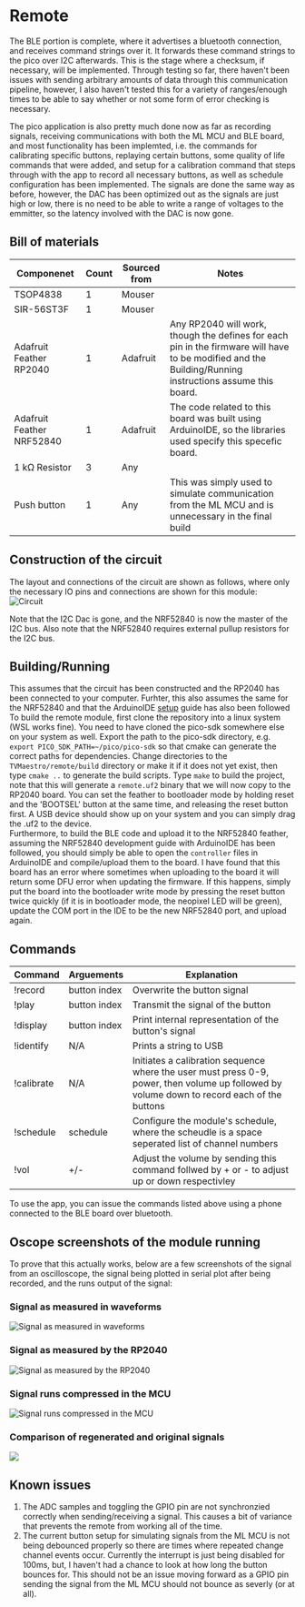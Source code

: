 # Remote
The BLE portion is complete, where it advertises a bluetooth connection, and receives command strings over it. It forwards these command strings to the pico over I2C afterwards. This is the stage where a checksum, if necessary, will be implemented. Through testing so far, there haven't been issues with sending arbitrary amounts of data through this communication pipeline, however, I also haven't tested this for a variety of ranges/enough times to be able to say whether or not some form of error checking is necessary.

The pico application is also pretty much done now as far as recording signals, receiving communications with both the ML MCU and BLE board, and most functionality has been implemted, i.e. the commands for calibrating specific buttons, replaying certain buttons, some quality of life commands that were added, and setup for a calibration command that steps through with the app to record all necessary buttons, as well as schedule configuration has been implemented. The signals are done the same way as before, however, the DAC has been optimized out as the signals are just high or low, there is no need to be able to write a range of voltages to the emmitter, so the latency involved with the DAC is now gone.

## Bill of materials
| Componenet              	| Count 	| Sourced from 	| Notes                                                                                           	|
|-------------------------	|-------	|--------------	|-------------------------------------------------------------------------------------------------	|
| TSOP4838                	| 1     	| Mouser       	|                                                                                                 	|
| SIR-56ST3F              	| 1     	| Mouser       	|                                                                                                 	|
| Adafruit Feather RP2040 	| 1     	| Adafruit     	| Any RP2040 will work, though the defines for each pin in the firmware will have to be modified and the Building/Running instructions assume this board. 	|
| Adafruit Feather NRF52840 |1      | Adafruit | The code related to this board was built using ArduinoIDE, so the libraries used specify this specefic board. |   	|
| 1 $\mathsf{k\Omega}$ Resistor     	| 3     	| Any          	|    |            
| Push button | 1    | Any | This was simply used to simulate communication from the ML MCU and is unnecessary in the final build |

## Construction of the circuit
The layout and connections of the circuit are shown as follows, where only the necessary IO pins and connections are shown for this module: \
![Circuit](screenshots/circuit.JPG)

Note that the I2C Dac is gone, and the NRF52840 is now the master of the I2C bus. Also note that the NRF52840 requires external pullup resistors for the I2C bus.

## Building/Running
This assumes that the circuit has been constructed and the RP2040 has been connected to your computer.  Furhter, this also assumes the same for the NRF52840 and that the ArduinoIDE [setup](https://learn.adafruit.com/introducing-the-adafruit-nrf52840-feather/arduino-bsp-setup) guide has also been followed\
To build the remote module, first clone the repository into a linux system (WSL works fine). You need to have cloned the pico-sdk somewhere else on your system as well. Export the path to the pico-sdk directory, e.g. `export PICO_SDK_PATH=~/pico/pico-sdk` so that cmake can generate the correct paths for dependencies. Change directories to the `TVMaestro/remote/build` directory or make it if it does not yet exist, then type `cmake ..` to generate the build scripts. Type `make` to build the project, note that this will generate a `remote.uf2` binary that we will now copy to the RP2040 board. You can set the feather to bootloader mode by holding reset and the 'BOOTSEL' button at the same time, and releasing the reset button first. A USB device should show up on your system and you can simply drag the .uf2 to the device. \
Furthermore, to build the BLE code and upload it to the NRF52840 feather, assuming the NRF52840 development guide with ArduinoIDE has been followed, you should simply be able to open the `controller` files in ArduinoIDE and compile/upload them to the board. I have found that this board has an error where sometimes when uploading to the board it will return some DFU error when updating the firmware. If this happens, simply put the board into the bootloader write mode by pressing the reset button twice quickly (if it is in bootloader mode, the neopixel LED will be green), update the COM port in the IDE to be the new NRF52840 port, and upload again.

## Commands
| Command | Arguements | Explanation |
|-------------------------	|-------	|--------------	|
| !record | button index | Overwrite the button signal |
| !play | button index | Transmit the signal of the button |
| !display | button index | Print internal representation of the button's signal |
| !identify | N/A | Prints a string to USB |
| !calibrate | N/A | Initiates a calibration sequence where the user must press 0-9, power, then volume up followed by volume down to record each of the buttons |
| !schedule | schedule | Configure the module's schedule, where the scheudle is a space seperated list of channel numbers |
| !vol | +/- | Adjust the volume by sending this command follwed by + or - to adjust up or down respectivley |

To use the app, you can issue the commands listed above using a phone connected to the BLE board over bluetooth.

## Oscope screenshots of the module running
To prove that this actually works, below are a few screenshots of the signal from an oscilloscope, the signal being plotted in serial plot after being recorded, and the runs output of the signal:

### Signal as measured in waveforms
![Signal as measured in waveforms](screenshots/signal_waveforms.JPG)

### Signal as measured by the RP2040
![Signal as measured by the RP2040](screenshots/signal_sp.JPG)

### Signal runs compressed in the MCU
![Signal runs compressed in the MCU](screenshots/runs.JPG)

### Comparison of regenerated and original signals
![](screenshots/original-vs-recreated.JPG)

## Known issues
1. The ADC samples and toggling the GPIO pin are not synchronzied correctly when sending/receiving a signal. This causes a bit of variance that prevents the remote from working all of the time.
2. The current button setup for simulating signals from the ML MCU is not being debounced properly so there are times where repeated change channel events occur. Currently the interrupt is just being disabled for 100ms, but, I haven't had a chance to look at how long the button bounces for. This should not be an issue moving forward as a GPIO pin sending the signal from the ML MCU should not bounce as severly (or at all). 
